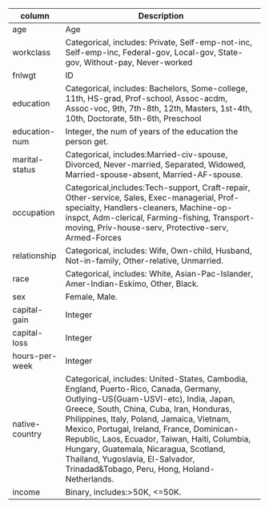 | column         | Description                                                                                                                                                                                                                                                                                                                                                                                                                                            |
|----------------|--------------------------------------------------------------------------------------------------------------------------------------------------------------------------------------------------------------------------------------------------------------------------------------------------------------------------------------------------------------------------------------------------------------------------------------------------------|
| age            | Age                                                                                                                                                                                                                                                                                                                                                                                                                                                    |
| workclass      | Categorical, includes: Private, Self-emp-not-inc, Self-emp-inc, Federal-gov, Local-gov, State-gov, Without-pay, Never-worked                                                                                                                                                                                                                                                                                                                           |
| fnlwgt         | ID                                                                                                                                                                                                                                                                                                                                                                                                                                                     |                                                                                                             |
| education      | Categorical, includes: Bachelors, Some-college, 11th, HS-grad, Prof-school, Assoc-acdm, Assoc-voc, 9th, 7th-8th, 12th, Masters, 1st-4th, 10th, Doctorate, 5th-6th, Preschool                                                                                                                                                                                                                                                                           |
| education-num  | Integer, the num of years of the education the person get.                                                                                                                                                                                                                                                                                                                                                                                             |
| marital-status | Categorical, includes:Married-civ-spouse, Divorced, Never-married, Separated, Widowed, Married-spouse-absent, Married-AF-spouse.                                                                                                                                                                                                                                                                                                                       |
| occupation     | Categorical,includes:Tech-support, Craft-repair, Other-service, Sales, Exec-managerial, Prof-specialty, Handlers-cleaners, Machine-op-inspct, Adm-clerical, Farming-fishing, Transport-moving, Priv-house-serv, Protective-serv, Armed-Forces                                                                                                                                                                                                          |
| relationship   | Categorical, includes: Wife, Own-child, Husband, Not-in-family, Other-relative, Unmarried.                                                                                                                                                                                                                                                                                                                                                             |
| race           | Categorical, includes: White, Asian-Pac-Islander, Amer-Indian-Eskimo, Other, Black.                                                                                                                                                                                                                                                                                                                                                                    |
| sex            | Female, Male.                                                                                                                                                                                                                                                                                                                                                                                                                                          |                           
| capital-gain	  | Integer				                                                                                                                                                                                                                                                                                                                                                                                                                                            |
| capital-loss	  | Integer	                                                                                                                                                                                                                                                                                                                                                                                                                                               |
| hours-per-week | 	Integer		                                                                                                                                                                                                                                                                                                                                                                                                                                             |
| native-country | Categorical, includes: United-States, Cambodia, England, Puerto-Rico, Canada, Germany, Outlying-US(Guam-USVI-etc), India, Japan, Greece, South, China, Cuba, Iran, Honduras, Philippines, Italy, Poland, Jamaica, Vietnam, Mexico, Portugal, Ireland, France, Dominican-Republic, Laos, Ecuador, Taiwan, Haiti, Columbia, Hungary, Guatemala, Nicaragua, Scotland, Thailand, Yugoslavia, El-Salvador, Trinadad&Tobago, Peru, Hong, Holand-Netherlands. |
| income         | Binary, includes:>50K, <=50K.		                                                                                                                                                                                                                                                                                                                                                                                                                        |                                                                                                                                                                                                                                                                                                                                                                                       |